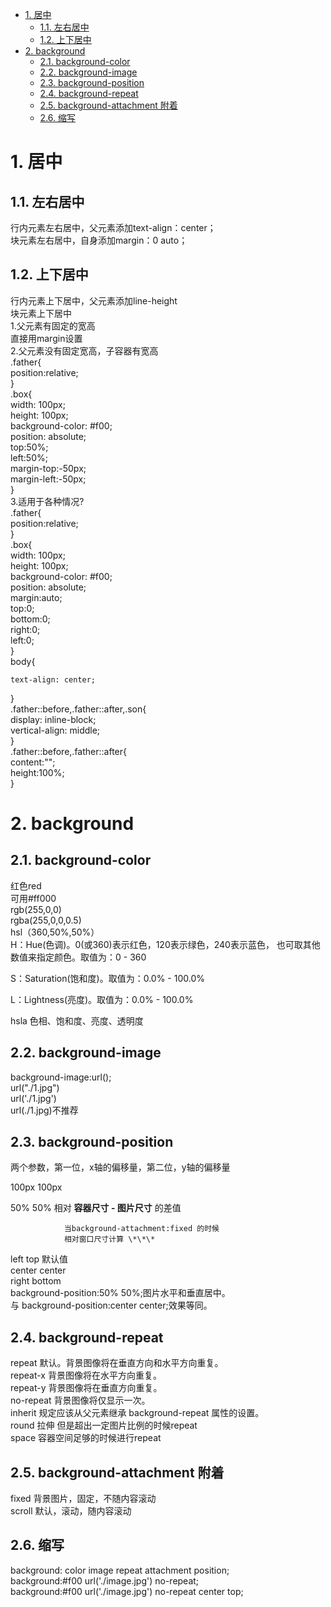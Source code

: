 <!-- TOC -->

- [1. 居中](#1-居中)
    - [1.1. 左右居中](#11-左右居中)
    - [1.2. 上下居中](#12-上下居中)
- [2. background](#2-background)
    - [2.1. background-color](#21-background-color)
    - [2.2. background-image](#22-background-image)
    - [2.3. background-position](#23-background-position)
    - [2.4. background-repeat](#24-background-repeat)
    - [2.5. background-attachment 附着](#25-background-attachment-附着)
    - [2.6. 缩写](#26-缩写)

<!-- /TOC -->
# 1. 居中
## 1.1. 左右居中
行内元素左右居中，父元素添加text-align：center；  
块元素左右居中，自身添加margin：0 auto；
## 1.2. 上下居中
行内元素上下居中，父元素添加line-height  
块元素上下居中  
1.父元素有固定的宽高  
直接用margin设置  
2.父元素没有固定宽高，子容器有宽高  
.father{  
    position:relative;  
}  
.box{  
    width: 100px;  
    height: 100px;  
    background-color: #f00;  
    position: absolute;  
    top:50%;  
    left:50%;  
    margin-top:-50px;  
    margin-left:-50px;  
}  
3.适用于各种情况?  
.father{  
    position:relative;  
}  
.box{  
    width: 100px;  
    height: 100px;  
    background-color: #f00;  
    position: absolute;  
    margin:auto;  
    top:0;  
    bottom:0;  
    right:0;  
    left:0;  
}  
body{  
 
    text-align: center;  
}  
.father::before,.father::after,.son{  
    display: inline-block;  
    vertical-align: middle;  
}  
.father::before,.father::after{  
    content:"";  
    height:100%;  
}
# 2. background
## 2.1. background-color 
红色red  
可用#ff000  
rgb(255,0,0)  
rgba(255,0,0,0.5)  
hsl（360,50%,50%）  
H：Hue(色调)。0(或360)表示红色，120表示绿色，240表示蓝色，  也可取其他数值来指定颜色。取值为：0 - 360   

S：Saturation(饱和度)。取值为：0.0% - 100.0%   

L：Lightness(亮度)。取值为：0.0% - 100.0%    

hsla 色相、饱和度、亮度、透明度
## 2.2. background-image
background-image:url();  
url("./1.jpg")  
url('./1.jpg')  
url(./1.jpg)不推荐  
## 2.3. background-position
两个参数，第一位，x轴的偏移量，第二位，y轴的偏移量  

100px   100px  

50%     50%     相对 **容器尺寸 - 图片尺寸** 的差值    

                当background-attachment:fixed 的时候  
                相对窗口尺寸计算 \*\*\*    

left    top     默认值    
center  center      
right   bottom     
background-position:50% 50%;图片水平和垂直居中。    
与 background-position:center center;效果等同。  

## 2.4. background-repeat
repeat	默认。背景图像将在垂直方向和水平方向重复。    
repeat-x	背景图像将在水平方向重复。    
repeat-y	背景图像将在垂直方向重复。   
no-repeat	背景图像将仅显示一次。  
inherit	 规定应该从父元素继承 background-repeat 属性的设置。     
round       拉伸  但是超出一定图片比例的时候repeat  
space             容器空间足够的时候进行repeat  
## 2.5. background-attachment 附着

fixed       背景图片，固定，不随内容滚动  
scroll      默认，滚动，随内容滚动   
## 2.6. 缩写

background: color image repeat attachment position;  
background:#f00 url('./image.jpg') no-repeat;  
background:#f00 url('./image.jpg') no-repeat center top;